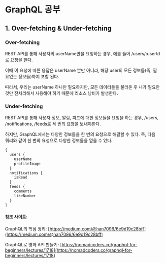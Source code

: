 # GraphQL 공부

## 1. Over-fetching & Under-fetching

### Over-fetching

REST API를 통해 사용자의 userName만을 요청하는 경우, 에를 들어 /users/:userId로 요청을 한다.

이때 이 요청에 따른 응답은 userName 뿐만 아니라, 해당 user의 모든 정보들(즉, 필요없는 정보들)까지 포함 된다.

따라서, 우리는 userName 하나만 필요하지만, 모든 데이터들을 불러온 후 내가 필요한 것만 전처리해서 사용해야 하기 때문에 리소스 낭비가 발생한다.

### Under-fetching

REST API를 통해 사용자 정보, 알림, 피드에 대한 정보들을 요청을 하는 경우,
/users, /notifications, /feeds로 세 번의 요청을 보내야한다.

하지만, GraphQL에서는 다양한 정보들을 한 번의 요청으로 해결할 수 있다.
즉, 다음 쿼리와 같이 한 번의 요청으로 다양한 정보들을 얻을 수 있다.

```graphql
{
  users {
    userName
    profileImage
  }
  notifications {
    isRead
  }
  feeds {
    comments
    likeNumber
  }
}
```

#### 참조 사이트:

GraphQL의 핵심 정리: [https://medium.com/@han7096/6e9d19c28bff](https://medium.com/@han7096/6e9d19c28bff)

GraphQL로 영화 API 만들기: [https://nomadcoders.co/graphql-for-beginners/lectures/1718](https://nomadcoders.co/graphql-for-beginners/lectures/1718)
